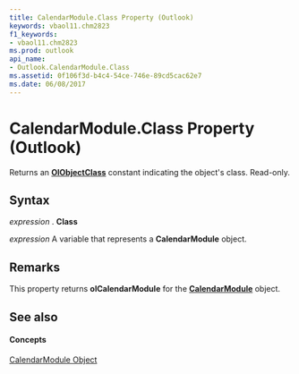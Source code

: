 ```yaml
---
title: CalendarModule.Class Property (Outlook)
keywords: vbaol11.chm2823
f1_keywords:
- vbaol11.chm2823
ms.prod: outlook
api_name:
- Outlook.CalendarModule.Class
ms.assetid: 0f106f3d-b4c4-54ce-746e-89cd5cac62e7
ms.date: 06/08/2017
---
```



# CalendarModule.Class Property (Outlook)

Returns an  **[OlObjectClass](olobjectclass-enumeration-outlook.md)** constant indicating the object's class. Read-only.


## Syntax

 _expression_ . **Class**

 _expression_ A variable that represents a **CalendarModule** object.


## Remarks

This property returns  **olCalendarModule** for the **[CalendarModule](calendarmodule-object-outlook.md)** object.


## See also


#### Concepts


[CalendarModule Object](calendarmodule-object-outlook.md)

